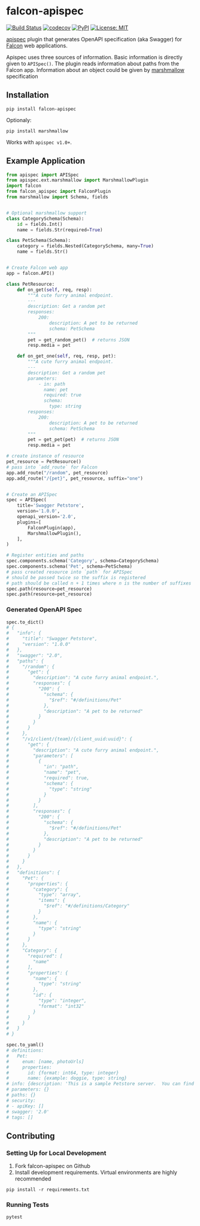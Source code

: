 # falcon-apispec

[![Build Status](https://travis-ci.org/alysivji/falcon-apispec.svg?branch=master)](https://travis-ci.org/alysivji/falcon-apispec) [![codecov](https://codecov.io/gh/alysivji/falcon-apispec/branch/master/graph/badge.svg)](https://codecov.io/gh/alysivji/falcon-apispec) [![PyPI](https://img.shields.io/pypi/v/falcon-apispec.svg)](https://pypi.org/project/falcon-apispec/) [![License: MIT](https://img.shields.io/badge/License-MIT-yellow.svg)](https://opensource.org/licenses/MIT)

[apispec](https://github.com/marshmallow-code/apispec) plugin that generates OpenAPI specification (aka Swagger) for [Falcon](https://falconframework.org/) web applications.

Apispec uses three sources of information. Basic information is directly given to `APISpec()`. The plugin reads information about paths from the Falcon app. Information about an object could be given by [marshmallow](https://marshmallow.readthedocs.io/en/stable/) specification

## Installation

```console
pip install falcon-apispec
```

Optionaly:
```console
pip install marshmallow
```


Works with `apispec v1.0+`.

## Example Application

```python
from apispec import APISpec
from apispec.ext.marshmallow import MarshmallowPlugin
import falcon
from falcon_apispec import FalconPlugin
from marshmallow import Schema, fields


# Optional marshmallow support
class CategorySchema(Schema):
    id = fields.Int()
    name = fields.Str(required=True)

class PetSchema(Schema):
    category = fields.Nested(CategorySchema, many=True)
    name = fields.Str()


# Create Falcon web app
app = falcon.API()

class PetResource:
    def on_get(self, req, resp):
        """A cute furry animal endpoint.
        ---
        description: Get a random pet
        responses:
            200:
                description: A pet to be returned
                schema: PetSchema
        """
        pet = get_random_pet()  # returns JSON
        resp.media = pet

    def on_get_one(self, req, resp, pet):
        """A cute furry animal endpoint.
        ---
        description: Get a random pet
        parameters:
            - in: path
              name: pet
              required: true
              schema:
                type: string
        responses:
            200:
                description: A pet to be returned
                schema: PetSchema
        """
        pet = get_pet(pet)  # returns JSON
        resp.media = pet

# create instance of resource
pet_resource = PetResource()
# pass into `add_route` for Falcon
app.add_route("/random", pet_resource)
app.add_route("/{pet}", pet_resource, suffix="one")


# Create an APISpec
spec = APISpec(
    title='Swagger Petstore',
    version='1.0.0',
    openapi_version='2.0',
    plugins=[
        FalconPlugin(app),
        MarshmallowPlugin(),
    ],
)

# Register entities and paths
spec.components.schema('Category', schema=CategorySchema)
spec.components.schema('Pet', schema=PetSchema)
# pass created resource into `path` for APISpec
# should be passed twice so the suffix is registered
# path should be called n + 1 times where n is the number of suffixes
spec.path(resource=pet_resource)
spec.path(resource=pet_resource)
```

### Generated OpenAPI Spec

```python
spec.to_dict()
# {
#   "info": {
#     "title": "Swagger Petstore",
#     "version": "1.0.0"
#   },
#   "swagger": "2.0",
#   "paths": {
#     "/random": {
#       "get": {
#         "description": "A cute furry animal endpoint.",
#         "responses": {
#           "200": {
#             "schema": {
#               "$ref": "#/definitions/Pet"
#             },
#             "description": "A pet to be returned"
#           }
#         }
#       }
#     },
#     "/v1/client/{team}/{client_uuid:uuid}": {
#       "get": {
#         "description": "A cute furry animal endpoint.",
#         "parameters": [
#           {
#             "in": "path",
#             "name": "pet",
#             "required": true,
#             "schema": {
#               "type": "string"
#             }
#           }
#         ],
#         "responses": {
#           "200": {
#             "schema": {
#               "$ref": "#/definitions/Pet"
#             },
#             "description": "A pet to be returned"
#           }
#         }
#       }
#     }
#   },
#   "definitions": {
#     "Pet": {
#       "properties": {
#         "category": {
#           "type": "array",
#           "items": {
#             "$ref": "#/definitions/Category"
#           }
#         },
#         "name": {
#           "type": "string"
#         }
#       }
#     },
#     "Category": {
#       "required": [
#         "name"
#       ],
#       "properties": {
#         "name": {
#           "type": "string"
#         },
#         "id": {
#           "type": "integer",
#           "format": "int32"
#         }
#       }
#     }
#   }
# }

spec.to_yaml()
# definitions:
#   Pet:
#     enum: [name, photoUrls]
#     properties:
#       id: {format: int64, type: integer}
#       name: {example: doggie, type: string}
# info: {description: 'This is a sample Petstore server.  You can find out more ', title: Swagger Petstore, version: 1.0.0}
# parameters: {}
# paths: {}
# security:
# - apiKey: []
# swagger: '2.0'
# tags: []
```

## Contributing

### Setting Up for Local Development

1. Fork falcon-apispec on Github
2. Install development requirements. Virtual environments are highly recommended

```console
pip install -r requirements.txt
```

### Running Tests

```console
pytest
```
